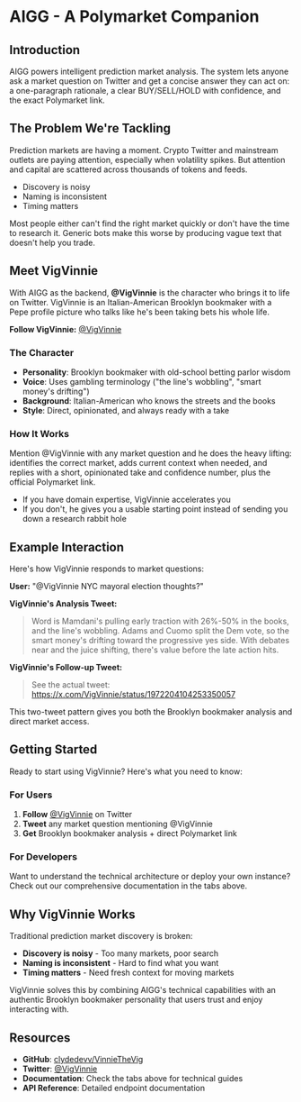 # AIGG - A Polymarket Companion

## Introduction

AIGG powers intelligent prediction market analysis. The system lets anyone ask a market question on Twitter and get a concise answer they can act on: a one-paragraph rationale, a clear BUY/SELL/HOLD with confidence, and the exact Polymarket link.

## The Problem We're Tackling

Prediction markets are having a moment. Crypto Twitter and mainstream outlets are paying attention, especially when volatility spikes. But attention and capital are scattered across thousands of tokens and feeds.

- Discovery is noisy
- Naming is inconsistent
- Timing matters

Most people either can't find the right market quickly or don't have the time to research it. Generic bots make this worse by producing vague text that doesn't help you trade.

## Meet VigVinnie

With AIGG as the backend, **@VigVinnie** is the character who brings it to life on Twitter. VigVinnie is an Italian-American Brooklyn bookmaker with a Pepe profile picture who talks like he's been taking bets his whole life.

**Follow VigVinnie:** [@VigVinnie](https://x.com/VigVinnie)

### The Character
- **Personality**: Brooklyn bookmaker with old-school betting parlor wisdom
- **Voice**: Uses gambling terminology ("the line's wobbling", "smart money's drifting")  
- **Background**: Italian-American who knows the streets and the books
- **Style**: Direct, opinionated, and always ready with a take

### How It Works
Mention @VigVinnie with any market question and he does the heavy lifting: identifies the correct market, adds current context when needed, and replies with a short, opinionated take and confidence number, plus the official Polymarket link.

- If you have domain expertise, VigVinnie accelerates you
- If you don't, he gives you a usable starting point instead of sending you down a research rabbit hole

## Example Interaction

Here's how VigVinnie responds to market questions:

**User:** "@VigVinnie NYC mayoral election thoughts?"

**VigVinnie's Analysis Tweet:**
> Word is Mamdani's pulling early traction with 26%-50% in the books, and the line's wobbling. Adams and Cuomo split the Dem vote, so the smart money's drifting toward the progressive yes side. With debates near and the juice shifting, there's value before the late action hits.

**VigVinnie's Follow-up Tweet:**
> See the actual tweet: https://x.com/VigVinnie/status/1972204104253350057

This two-tweet pattern gives you both the Brooklyn bookmaker analysis and direct market access.

## Getting Started

Ready to start using VigVinnie? Here's what you need to know:

### For Users
1. **Follow** [@VigVinnie](https://x.com/VigVinnie) on Twitter
2. **Tweet** any market question mentioning @VigVinnie  
3. **Get** Brooklyn bookmaker analysis + direct Polymarket link

### For Developers
Want to understand the technical architecture or deploy your own instance? Check out our comprehensive documentation in the tabs above.

## Why VigVinnie Works

Traditional prediction market discovery is broken:
- **Discovery is noisy** - Too many markets, poor search
- **Naming is inconsistent** - Hard to find what you want  
- **Timing matters** - Need fresh context for moving markets

VigVinnie solves this by combining AIGG's technical capabilities with an authentic Brooklyn bookmaker personality that users trust and enjoy interacting with.

## Resources

- **GitHub**: [clydedevv/VinnieTheVig](https://github.com/clydedevv/VinnieTheVig)
- **Twitter**: [@VigVinnie](https://x.com/VigVinnie)
- **Documentation**: Check the tabs above for technical guides
- **API Reference**: Detailed endpoint documentation